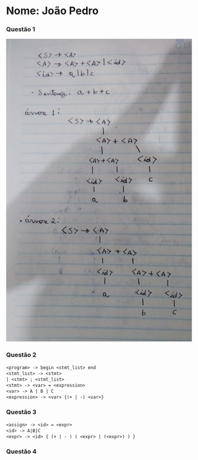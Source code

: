 # Nome: João Pedro
### Questão 1
<img src="./img/q1.jpeg"
     alt="Q1"/>

### Questão 2
```
<program> -> begin <stmt_list> end 
<stmt_list> -> <stmt>
| <stmt> ; <stmt_list> 
<stmt> -> <var> = <expression>
<var> -> A | B | C
<expression> -> <var> {(+ | -) <var>}
```

### Questão 3
```
<assign> -> <id> = <expr> 
<id> -> A|B|C
<expr> -> <id> { (+ | - ) ( <expr> | (<expr>) ) }
```

### Questão 4
